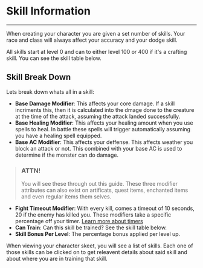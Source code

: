 # Skill Information

-------------------

When creating your character you are given a set number of skills. Your race and class will always affect your accuracy and your dodge skill.

All skills start at level 0 and can to either level 100 or 400 if it's a crafting skill. You can see the skill table below.

## Skill Break Down

Lets break down whats all in a skill:

- **Base Damage Modifier**: This affects your core damage. If a skill incriments this, then it is calculated into the dmage done to the creature at the time of the attack, assuming the attack landed successfully.
- **Base Healing Modifier**: This affects your healing amount when you use spells to heal. In battle these spells will trigger automatically assuming you have a healing spell equipped.
- **Base AC Modifier**: This affects your deffense. This affects weather you block an attack or not. This combined with your base AC is used to determine if the monster can do damage.

> ### ATTN!
>
> You will see these through out this guide. These three modifier attributes can also exist on artificats, quest items, enchanted items and even regular items them selves.

- **Fight Timeout Modifier**: With every kill, comes a timeout of 10 seconds, 20 if the enemy has killed you. These modifiers take a specific percentage off your timer. [Learn more about timers]()
- **Can Train**: Can this skill be trained? See the skill table below.
- **Skill Bonus Per Level**: The percentage bonus applied per level up.

When viewing your character skeet, you will see a list of skills. Each one of those skills can be clicked on to get releavent details about said skill and about where you are in training that skill.
